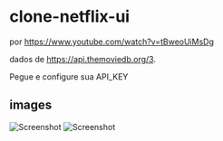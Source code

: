 # clone-netflix-ui

por https://www.youtube.com/watch?v=tBweoUiMsDg

dados de https://api.themoviedb.org/3.

Pegue e configure sua API_KEY 

##  images

![Screenshot](screenshot_1.png)
![Screenshot](screenshot_2.png)
